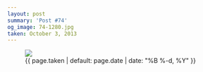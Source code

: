 ```yaml
---
layout: post
summary: 'Post #74'
og_image: 74-1280.jpg
taken: October 3, 2013
---
```


<figure class="post">
 <img sizes="(min-width: 700px) 50vw, calc(100vw - 2rem)" src="{{ site.assets_url }}/74-640.jpg" srcset="{{ site.assets_url }}/74-1280.jpg 1280w, {{ site.assets_url }}/74-960.jpg 960w, {{ site.assets_url }}/74-640.jpg 640w, {{ site.assets_url }}/74-320.jpg 320w"/>
 <figcaption>
  <time>
   {{ page.taken | default: page.date | date: "%B %-d, %Y" }}
  </time>
 </figcaption>
</figure>
